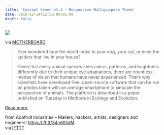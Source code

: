 ```yaml
---
title: 'Concept Seven v1.4 – Responsive Multipurpose Theme'
date: 2019-12-14T12:50:00+01:00
draft: false
---
```


[![](https://cdn-blog.adafruit.com/uploads/2019/12/1575388072514-Copy-of-Split-Screen-Torn-2-3-600x337.jpeg)](https://www.vice.com/en_us/article/kz4m5n/scientists-created-open-source-tools-to-see-in-animal-vision)

via [MOTHERBOARD](https://www.vice.com/en_us/article/kz4m5n/scientists-created-open-source-tools-to-see-in-animal-vision)

> Ever wondered how the world looks to your dog, your cat, or even the spiders that live in your house?
> 
> Given that every animal species sees colors, patterns, and brightness differently due to their unique eye adaptations, there are countless modes of vision that humans have never experienced. That’s why scientists have developed free, open-source software that can be run on photos taken with an average smartphone to simulate the perspective of animals. The platform is described in a paper published on Tuesday in Methods in Ecology and Evolution.

[Read more.](https://www.vice.com/en_us/article/kz4m5n/scientists-created-open-source-tools-to-see-in-animal-vision)

  
  
from Adafruit Industries – Makers, hackers, artists, designers and engineers! https://ift.tt/34mW3dM  
via [IFTTT](https://ifttt.com/?ref=da&site=blogger)
